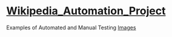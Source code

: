 # [Wikipedia_Automation_Project](https://www.wikipedia.org/)
Examples of Automated and Manual Testing
[Images](https://en.wikipedia.org/wiki/Wikipedia_logo#/media/File:Wikipedia-logo-v2.svg)


